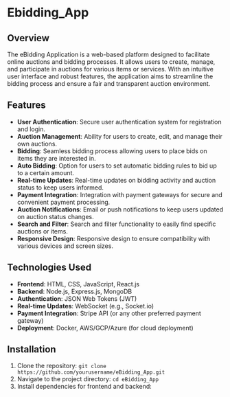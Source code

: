 ﻿# Ebidding_App

## Overview
The eBidding Application is a web-based platform designed to facilitate online auctions and bidding processes. It allows users to create, manage, and participate in auctions for various items or services. With an intuitive user interface and robust features, the application aims to streamline the bidding process and ensure a fair and transparent auction environment.

## Features
- **User Authentication**: Secure user authentication system for registration and login.
- **Auction Management**: Ability for users to create, edit, and manage their own auctions.
- **Bidding**: Seamless bidding process allowing users to place bids on items they are interested in.
- **Auto Bidding**: Option for users to set automatic bidding rules to bid up to a certain amount.
- **Real-time Updates**: Real-time updates on bidding activity and auction status to keep users informed.
- **Payment Integration**: Integration with payment gateways for secure and convenient payment processing.
- **Auction Notifications**: Email or push notifications to keep users updated on auction status changes.
- **Search and Filter**: Search and filter functionality to easily find specific auctions or items.
- **Responsive Design**: Responsive design to ensure compatibility with various devices and screen sizes.

## Technologies Used
- **Frontend**: HTML, CSS, JavaScript, React.js
- **Backend**: Node.js, Express.js, MongoDB
- **Authentication**: JSON Web Tokens (JWT)
- **Real-time Updates**: WebSocket (e.g., Socket.io)
- **Payment Integration**: Stripe API (or any other preferred payment gateway)
- **Deployment**: Docker, AWS/GCP/Azure (for cloud deployment)

## Installation
1. Clone the repository: `git clone https://github.com/yourusername/eBidding_App.git`
2. Navigate to the project directory: `cd eBidding_App`
3. Install dependencies for frontend and backend:
